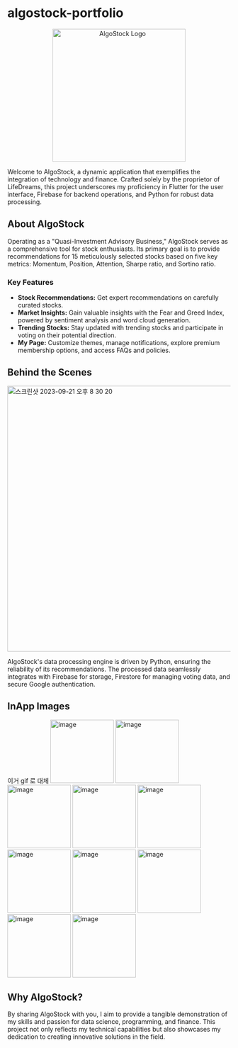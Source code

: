 # algostock-portfolio

<div align="center">
  <img src="https://github.com/yeonghun00/algostock-portfolio/assets/44548828/24147af8-5ca2-4bbf-92b7-35ec35230488" alt="AlgoStock Logo" width="300px" height="300px">
</div>

Welcome to AlgoStock, a dynamic application that exemplifies the integration of technology and finance. Crafted solely by the proprietor of LifeDreams, this project underscores my proficiency in Flutter for the user interface, Firebase for backend operations, and Python for robust data processing.

## About AlgoStock

Operating as a "Quasi-Investment Advisory Business," AlgoStock serves as a comprehensive tool for stock enthusiasts. Its primary goal is to provide recommendations for 15 meticulously selected stocks based on five key metrics: Momentum, Position, Attention, Sharpe ratio, and Sortino ratio.

### Key Features

- **Stock Recommendations:** Get expert recommendations on carefully curated stocks.
- **Market Insights:** Gain valuable insights with the Fear and Greed Index, powered by sentiment analysis and word cloud generation.
- **Trending Stocks:** Stay updated with trending stocks and participate in voting on their potential direction.
- **My Page:** Customize themes, manage notifications, explore premium membership options, and access FAQs and policies.



## Behind the Scenes
<img width="600" alt="스크린샷 2023-09-21 오후 8 30 20" src="https://github.com/yeonghun00/algostock-portfolio/assets/44548828/cde2a758-9c66-4a89-b735-e92ebd6e47d0">

AlgoStock's data processing engine is driven by Python, ensuring the reliability of its recommendations. The processed data seamlessly integrates with Firebase for storage, Firestore for managing voting data, and secure Google authentication.

## InApp Images

이거 gif 로 대체
<img width="143" alt="image" src="https://github.com/yeonghun00/algostock-portfolio/assets/44548828/49406457-a5b3-4ca3-a89c-5e76900a692a">
<img width="143" alt="image" src="https://github.com/yeonghun00/algostock-portfolio/assets/44548828/511a8476-33ab-4cf8-9b60-fd2b6969fd09">
<img width="143" alt="image" src="https://github.com/yeonghun00/algostock-portfolio/assets/44548828/28db92a7-da78-4c49-97e6-7bafbfa58202">
<img width="143" alt="image" src="https://github.com/yeonghun00/algostock-portfolio/assets/44548828/d8e83e6e-988e-4473-9e5a-44b808e26fa5">
<img width="143" alt="image" src="https://github.com/yeonghun00/algostock-portfolio/assets/44548828/f37a315d-3b39-42c4-99f3-209314c2f61f">
<img width="143" alt="image" src="https://github.com/yeonghun00/algostock-portfolio/assets/44548828/64db7d2c-b165-4e9d-8ceb-522e40441680">
<img width="143" alt="image" src="https://github.com/yeonghun00/algostock-portfolio/assets/44548828/a626bde5-c3e6-45fe-8807-5946a098e2f2">
<img width="143" alt="image" src="https://github.com/yeonghun00/algostock-portfolio/assets/44548828/e992e71e-8e77-401a-a9c4-22884c82ad16">
<img width="143" alt="image" src="https://github.com/yeonghun00/algostock-portfolio/assets/44548828/1d5c1e89-6b2b-4bcd-b58e-5b4d21ab2eb7">
<img width="143" alt="image" src="https://github.com/yeonghun00/algostock-portfolio/assets/44548828/6d98e7e1-a4ad-473e-9615-fdfa14e53137">

## Why AlgoStock?

By sharing AlgoStock with you, I aim to provide a tangible demonstration of my skills and passion for data science, programming, and finance. This project not only reflects my technical capabilities but also showcases my dedication to creating innovative solutions in the field.


